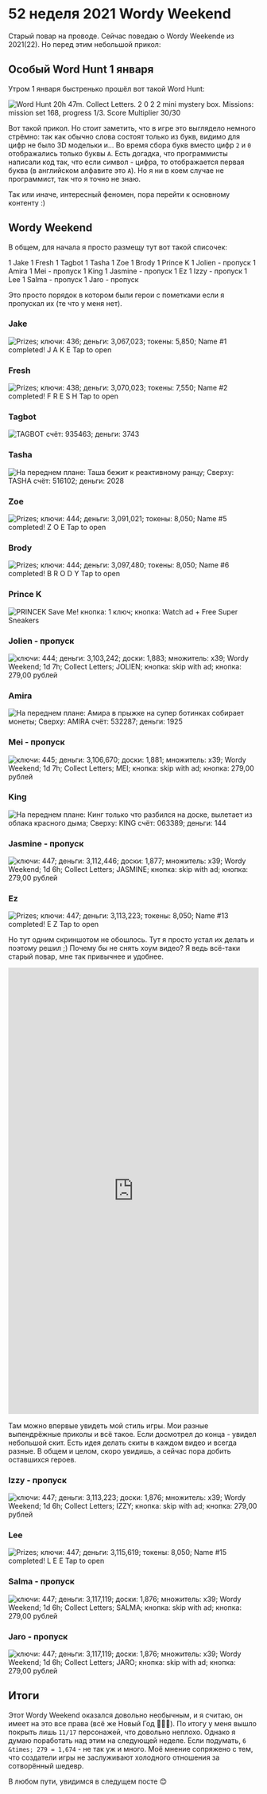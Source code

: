 # 52 неделя 2021 Wordy Weekend

Старый повар на проводе.
Сейчас поведаю о Wordy Weekendе из 2021(22).
Но перед этим небольшой прикол:

## Особый Word Hunt 1 января

Утром 1 января быстренько прошёл вот такой Word Hunt:

![Word Hunt 20h 47m. Collect Letters. 2 0 2 2 mini mystery box. Missions: mission set 168, progress 1/3. Score Multiplier 30/30](../static/2021521/IMG_4683.webp)

Вот такой прикол. Но стоит заметить, что в игре это
выглядело немного стрёмно: так как обычно слова состоят
только из букв, видимо для цифр не было 3D модельки и...
Во время сбора букв вместо цифр `2` и `0` отображались
только буквы `A`. Есть догадка, что программисты
написали код так, что если символ - цифра, то отображается
первая буква (в английском алфавите это `A`). Но я ни
в коем случае не программист, так что я точно не знаю.

Так или иначе, интересный феномен,
пора перейти к основному контенту :)

## Wordy Weekend

В общем, для начала я просто размещу тут вот такой
списочек:

1 Jake
1 Fresh
1 Tagbot
1 Tasha
1 Zoe
1 Brody
1 Prince K
1 Jolien - пропуск
1 Amira
1 Mei - пропуск
1 King
1 Jasmine - пропуск
1 Ez
1 Izzy - пропуск
1 Lee
1 Salma - пропуск
1 Jaro - пропуск

Это просто порядок в котором были герои с пометками
если я пропускал их (те что у меня нет).

### Jake

![Prizes; ключи: 436; деньги: 3,067,023; токены: 5,850; Name #1 completed! J A K E  Tap to open](../static/2021521/IMG_4684.webp)

### Fresh

![Prizes; ключи: 438; деньги: 3,070,023; токены: 7,550; Name #2 completed! F R E S H  Tap to open](../static/2021521/IMG_4686.webp)

### Tagbot

![TAGBOT счёт: 935463; деньги: 3743](../static/2021521/IMG_4687.webp)

### Tasha

![На переднем плане: Таша бежит к реактивному ранцу; Сверху: TASHA счёт: 516102; деньги: 2028](../static/2021521/IMG_4688.webp)

### Zoe

![Prizes; ключи: 444; деньги: 3,091,021; токены: 8,050; Name #5 completed! Z O E  Tap to open](../static/2021521/IMG_4692.webp)

### Brody

![Prizes; ключи: 444; деньги: 3,097,480; токены: 8,050; Name #6 completed! B R O D Y  Tap to open](../static/2021521/IMG_4693.webp)

### Prince K

![PRINCEK  Save Me! кнопка: 1 ключ; кнопка: Watch ad + Free Super Sneakers](../static/2021521/IMG_4694.webp)

### Jolien - пропуск

![ключи: 444; деньги: 3,103,242; доски: 1,883; множитель: x39; Wordy Weekend; 1d 7h;  Collect Letters; JOLIEN; кнопка: skip with ad; кнопка: 279,00 рублей](../static/2021521/IMG_4696.webp)

### Amira

![На переднем плане: Амира в прыжке на супер ботинках собирает монеты; Сверху: AMIRA счёт: 532287; деньги: 1925](../static/2021521/IMG_4697.webp)

### Mei - пропуск

![ключи: 445; деньги: 3,106,670; доски: 1,881; множитель: x39; Wordy Weekend; 1d 7h;  Collect Letters; MEI; кнопка: skip with ad; кнопка: 279,00 рублей](../static/2021521/IMG_4698.webp)

### King

![На переднем плане: Кинг только что разбился на доске, вылетает из облака красного дыма; Сверху: KING счёт: 063389; деньги: 144](../static/2021521/IMG_4699.webp)

### Jasmine - пропуск

![ключи: 447; деньги: 3,112,446; доски: 1,877; множитель: x39; Wordy Weekend; 1d 6h;  Collect Letters; JASMINE; кнопка: skip with ad; кнопка: 279,00 рублей](../static/2021521/IMG_4700.webp)

### Ez

![Prizes; ключи: 447; деньги: 3,113,223; токены: 8,050; Name #13 completed! E Z  Tap to open](../static/2021521/IMG_4702.webp)

Но тут одним скриншотом не обошлось.
Тут я просто устал их делать и поэтому решил ;)
Почему бы не снять хоум видео?
Я ведь всё-таки старый повар,
мне так привычнее и удобнее.

<div style="padding:177.87% 0 0 0;position:relative;"><iframe src="https://player.vimeo.com/video/661657605?h=eed320817c&amp;badge=0&amp;autopause=0&amp;player_id=0&amp;app_id=58479" frameborder="0" allow="autoplay; fullscreen; picture-in-picture" allowfullscreen style="position:absolute;top:0;left:0;width:100%;height:100%;" title="RPReplay_Final1641048539"></iframe></div><script src="https://player.vimeo.com/api/player.js"></script>

Там можно впервые увидеть мой стиль игры.
Мои разные выпендрёжные приколы и всё такое.
Если досмотрел до конца - увидел небольшой скит.
Есть идея делать скиты в каждом видео и всегда разные.
В общем и целом, скоро увидишь, а сейчас пора добить
оставшихся героев.

### Izzy - пропуск

![ключи: 447; деньги: 3,113,223; доски: 1,876; множитель: x39; Wordy Weekend; 1d 6h;  Collect Letters; IZZY; кнопка: skip with ad; кнопка: 279,00 рублей](../static/2021521/IMG_4703.webp)

### Lee

![Prizes; ключи: 447; деньги: 3,115,619; токены: 8,050; Name #15 completed! L E E  Tap to open](../static/2021521/IMG_4705.webp)

### Salma - пропуск

![ключи: 447; деньги: 3,117,119; доски: 1,876; множитель: x39; Wordy Weekend; 1d 6h;  Collect Letters; SALMA; кнопка: skip with ad; кнопка: 279,00 рублей](../static/2021521/IMG_4706.webp)

### Jaro - пропуск

![ключи: 447; деньги: 3,117,119; доски: 1,876; множитель: x39; Wordy Weekend; 1d 6h;  Collect Letters; JARO; кнопка: skip with ad; кнопка: 279,00 рублей](../static/2021521/IMG_4707.webp)

## Итоги

Этот Wordy Weekend оказался довольно необычным,
и я считаю, он имеет на это все права
(всё же Новый Год 🎉🎉🎉).
По итогу у меня вышло покрыть лишь `11/17` персонажей,
что довольно неплохо.
Однако я думаю поработать над этим на следующей неделе.
Если подумать, `6 &times; 279 = 1,674` - не так уж
и много. Моё мнение сопряжено с тем, что создатели
игры не заслуживают холодного отношения за сотворённый
шедевр.

В любом пути, увидимся в следущем посте 😊

